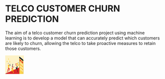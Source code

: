 # TELCO CUSTOMER CHURN PREDICTION

The aim of a telco customer churn prediction project using machine learning is to develop a model that can accurately predict which customers are likely to churn, allowing the telco to take proactive measures to retain those customers.

<img src="Images/200255925-e806c682-6d06-4cbb-ac65-a14604dc74e9.png" height="60" width="60" >

